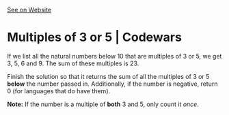 [See on Website](https://www.codewars.com/kata/514b92a657cdc65150000006)

# Multiples of 3 or 5 | Codewars

[](https://www.codewars.com/kata/514b92a657cdc65150000006/python)

If we list all the natural numbers below 10 that are multiples of 3 or 5, we get 3, 5, 6 and 9. The sum of these multiples is 23.

Finish the solution so that it returns the sum of all the multiples of 3 or 5 **below** the number passed in.
Additionally, if the number is negative, return 0 (for languages that do have them).

**Note:** If the number is a multiple of **both** 3 and 5, only count it _once_.
